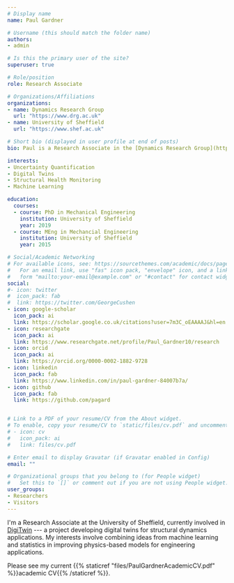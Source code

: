 ```yaml
---
# Display name
name: Paul Gardner

# Username (this should match the folder name)
authors:
- admin

# Is this the primary user of the site?
superuser: true

# Role/position
role: Research Associate

# Organizations/Affiliations
organizations:
- name: Dynamics Research Group
  url: "https://www.drg.ac.uk"
- name: University of Sheffield
  url: "https://www.shef.ac.uk"

# Short bio (displayed in user profile at end of posts)
bio: Paul is a Research Associate in the [Dynamics Research Group](http://www.drg.ac.uk). He's interested in enhancing engineering modelling with machine learning and statistics.

interests:
- Uncertainty Quantification
- Digital Twins
- Structural Health Monitoring
- Machine Learning

education:
  courses:
  - course: PhD in Mechanical Engineering
    institution: University of Sheffield
    year: 2019
  - course: MEng in Mechancial Engineering
    institution: University of Sheffield
    year: 2015

# Social/Academic Networking
# For available icons, see: https://sourcethemes.com/academic/docs/page-builder/#icons
#   For an email link, use "fas" icon pack, "envelope" icon, and a link in the
#   form "mailto:your-email@example.com" or "#contact" for contact widget.
social:
#- icon: twitter
#  icon_pack: fab
#  link: https://twitter.com/GeorgeCushen
- icon: google-scholar
  icon_pack: ai
  link: https://scholar.google.co.uk/citations?user=7m3C_oEAAAAJ&hl=en
- icon: researchgate
  icon_pack: ai
  link: https://www.researchgate.net/profile/Paul_Gardner10/research
- icon: orcid
  icon_pack: ai
  link: https://orcid.org/0000-0002-1882-9728
- icon: linkedin
  icon_pack: fab
  link: https://www.linkedin.com/in/paul-gardner-84007b7a/
- icon: github
  icon_pack: fab
  link: https://github.com/pagard


# Link to a PDF of your resume/CV from the About widget.
# To enable, copy your resume/CV to `static/files/cv.pdf` and uncomment the lines below.
# - icon: cv
#   icon_pack: ai
#   link: files/cv.pdf

# Enter email to display Gravatar (if Gravatar enabled in Config)
email: ""

# Organizational groups that you belong to (for People widget)
#   Set this to `[]` or comment out if you are not using People widget.
user_groups:
- Researchers
- Visitors
---
```


I'm a Research Associate at the University of Sheffield, currently involved in [DigiTwin](https://digitwin.ac.uk/) --- a project developing digital twins for structural dynamics applications. My interests involve combining ideas from machine learning and statistics in improving physics-based models for engineering applications.

Please see my current {{% staticref "files/PaulGardnerAcademicCV.pdf" %}}academic CV{{% /staticref %}}.
